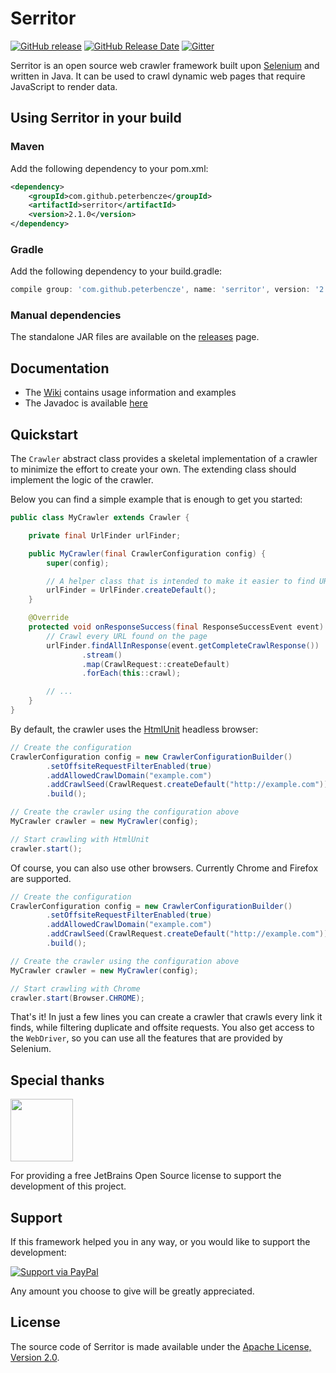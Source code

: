 

Serritor
========

[![GitHub release](https://img.shields.io/github/release/peterbencze/serritor.svg)](https://github.com/peterbencze/serritor/releases/latest)
[![GitHub Release Date](https://img.shields.io/github/release-date/peterbencze/serritor.svg)](https://github.com/peterbencze/serritor/releases/latest)
[![Gitter](https://badges.gitter.im/serritor/community.svg)](https://gitter.im/serritor/community?utm_source=badge&utm_medium=badge&utm_campaign=pr-badge)

Serritor is an open source web crawler framework built upon [Selenium](http://www.seleniumhq.org/) 
and written in Java. It can be used to crawl dynamic web pages that require JavaScript to render 
data.

## Using Serritor in your build
### Maven

Add the following dependency to your pom.xml:
```xml
<dependency>
    <groupId>com.github.peterbencze</groupId>
    <artifactId>serritor</artifactId>
    <version>2.1.0</version>
</dependency>
```

### Gradle

Add the following dependency to your build.gradle:
```groovy
compile group: 'com.github.peterbencze', name: 'serritor', version: '2.1.0'
```

### Manual dependencies

The standalone JAR files are available on the 
[releases](https://github.com/peterbencze/serritor/releases) page.

## Documentation
* The [Wiki](https://github.com/peterbencze/serritor/wiki) contains usage information and examples
* The Javadoc is available [here](https://peterbencze.github.io/serritor/)

## Quickstart
The `Crawler` abstract class provides a skeletal implementation of a crawler to minimize the effort 
to create your own. The extending class should implement the logic of the crawler.

Below you can find a simple example that is enough to get you started:
```java
public class MyCrawler extends Crawler {

    private final UrlFinder urlFinder;

    public MyCrawler(final CrawlerConfiguration config) {
        super(config);

        // A helper class that is intended to make it easier to find URLs on web pages
        urlFinder = UrlFinder.createDefault();
    }

    @Override
    protected void onResponseSuccess(final ResponseSuccessEvent event) {
        // Crawl every URL found on the page
        urlFinder.findAllInResponse(event.getCompleteCrawlResponse())
                .stream()
                .map(CrawlRequest::createDefault)
                .forEach(this::crawl);

        // ...
    }
}
```
By default, the crawler uses the [HtmlUnit](http://htmlunit.sourceforge.net/) headless browser:
```java
// Create the configuration
CrawlerConfiguration config = new CrawlerConfigurationBuilder()
        .setOffsiteRequestFilterEnabled(true)
        .addAllowedCrawlDomain("example.com")
        .addCrawlSeed(CrawlRequest.createDefault("http://example.com"))
        .build();

// Create the crawler using the configuration above
MyCrawler crawler = new MyCrawler(config);

// Start crawling with HtmlUnit
crawler.start();
```
Of course, you can also use other browsers. Currently Chrome and Firefox are supported.
```java
// Create the configuration
CrawlerConfiguration config = new CrawlerConfigurationBuilder()
        .setOffsiteRequestFilterEnabled(true)
        .addAllowedCrawlDomain("example.com")
        .addCrawlSeed(CrawlRequest.createDefault("http://example.com"))
        .build();

// Create the crawler using the configuration above
MyCrawler crawler = new MyCrawler(config);

// Start crawling with Chrome
crawler.start(Browser.CHROME);
```

That's it! In just a few lines you can create a crawler that crawls every link it finds, while 
filtering duplicate and offsite requests. You also get access to the `WebDriver`, so you can use 
all the features that are provided by Selenium.

## Special thanks
[<img src="https://user-images.githubusercontent.com/1896287/62488023-8f2b5c00-b7c3-11e9-9108-82034819c462.png" width="100" height="100">](https://www.jetbrains.com/?from=Serritor)

For providing a free JetBrains Open Source license to support the development of this project.

## Support
If this framework helped you in any way, or you would like to support the development:

[![Support via PayPal](https://cdn.rawgit.com/twolfson/paypal-github-button/1.0.0/dist/button.svg)](https://paypal.me/peterbencze)

Any amount you choose to give will be greatly appreciated.

## License
The source code of Serritor is made available under the 
[Apache License, Version 2.0](https://www.apache.org/licenses/LICENSE-2.0).
